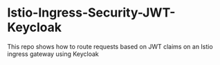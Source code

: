 # Istio-Ingress-Security-JWT-Keycloak
This repo shows how to route requests based on JWT claims on an Istio ingress gateway using Keycloak
